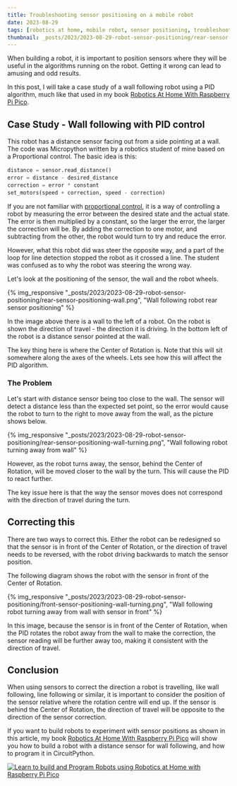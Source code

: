 ```yaml
---
title: Troubleshooting sensor positioning on a mobile robot
date: 2023-08-29
tags: [robotics at home, mobile robot, sensor positioning, troubleshooting, robot building, pid control]
thumbnail: _posts/2023/2023-08-29-robot-sensor-positioning/rear-sensor-positioning-wall.png
---
```

When building a robot, it is important to position sensors where they will be useful in the algorithms running on the robot. Getting it wrong can lead to amusing and odd results.

In this post, I will take a case study of a wall following robot using a PID algorithm, much like that used in my book [Robotics At Home With Raspberry Pi Pico](https://packt.link/5swS2).

## Case Study - Wall following with PID control

This robot has a distance sensor facing out from a side pointing at a wall. The code was Micropython written by a robotics student of mine based on a Proportional control. The basic idea is this:

```python
distance = sensor.read_distance()
error = distance - desired_distance
correction = error * constant
set_motors(speed + correction, speed - correction)
```

If you are not familiar with [proportional control](2023/08/05/raspberry-pi-pico-line-follower), it is a way of controlling a robot by measuring the error between the desired state and the actual state. The error is then multiplied by a constant, so the larger the error, the larger the correction will be. By adding the correction to one motor, and subtracting from the other, the robot would turn to try and reduce the error.

However, what this robot did was steer the opposite way, and a part of the loop for line detection stopped the robot as it crossed a line. The student was confused as to why the robot was steering the wrong way.

Let's look at the positioning of the sensor, the wall and the robot wheels.

{% img_responsive "_posts/2023/2023-08-29-robot-sensor-positioning/rear-sensor-positioning-wall.png", "Wall following robot rear sensor positioning" %}

In the image above there is a wall to the left of a robot. On the robot is shown the direction of travel - the direction it is driving. In the bottom left of the robot is a distance sensor pointed at the wall.

The key thing here is where the Center of Rotation is. Note that this will sit somewhere along the axes of the wheels. Lets see how this will affect the PID algorithm.

### The Problem

Let's start with distance sensor being too close to the wall. The sensor will detect a distance less than the expected set point, so the error would cause the robot to turn to the right to move away from the wall, as the picture shows below.

{% img_responsive "_posts/2023/2023-08-29-robot-sensor-positioning/rear-sensor-positioning-wall-turning.png", "Wall following robot turning away from wall" %}

However, as the robot turns away, the sensor, behind the Center of Rotation, will be moved closer to the wall by the turn. This will cause the PID to react further.

The key issue here is that the way the sensor moves does not correspond with the direction of travel during the turn.

## Correcting this

There are two ways to correct this. Either the robot can be redesigned so that the sensor is in front of the Center of Rotation, or the direction of travel needs to be reversed, with the robot driving backwards to match the sensor position.

The following diagram shows the robot with the sensor in front of the Center of Rotation.

{% img_responsive "_posts/2023/2023-08-29-robot-sensor-positioning/front-sensor-positioning-wall-turning.png", "Wall following robot turning away from wall with sensor in front" %}

In this image, because the sensor is in front of the Center of Rotation, when the PID rotates the robot away from the wall to make the correction, the sensor reading will be further away too, making it consistent with the direction of travel.

## Conclusion

When using sensors to correct the direction a robot is travelling, like wall following, line following or similar, it is important to consider the position of the sensor relative where the rotation centre will end up. If the sensor is behind the Center of Rotation, the direction of travel will be opposite to the direction of the sensor correction.

If you want to build robots to experiment with sensor positions as shown in this article, my book [Robotics At Home With Raspberry Pi Pico](https://packt.link/5swS2) will show you how to build a robot with a distance sensor for wall following, and how to program it in CircuitPython.

<a href="https://packt.link/5swS2" title="Learn to build and Program Robots using Robotics at Home with Raspberry Pi Pico"><img src="/galleries/2023/Robotics-at-Home-with-Raspberry-Pi-Pico-banner-2048.jpg"
  alt="Learn to build and Program Robots using Robotics at Home with Raspberry Pi Pico"
  sizes="(min-width: 1200px) 1140px, (min-width: 1000px) 940px, (min-width: 800px) 720px, 93.75vw"
  srcset="/galleries/2023/Robotics-at-Home-with-Raspberry-Pi-Pico-banner-720.jpg 720w, /galleries/2023/Robotics-at-Home-with-Raspberry-Pi-Pico-banner-1140.jpg 1140w, /galleries/2023/Robotics-at-Home-with-Raspberry-Pi-Pico-banner-1280.jpg 1280w"></a>
